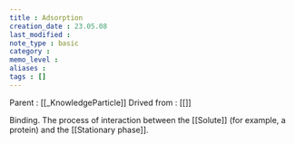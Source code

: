 ```yaml
---
title : Adsorption
creation_date : 23.05.08
last_modified :
note_type : basic
category :
memo_level :
aliases : 
tags : []
---
```


Parent : [[_KnowledgeParticle]]
Drived from : [[]]

Binding. The process of interaction between the [[Solute]] (for example, a protein) and the [[Stationary phase]].